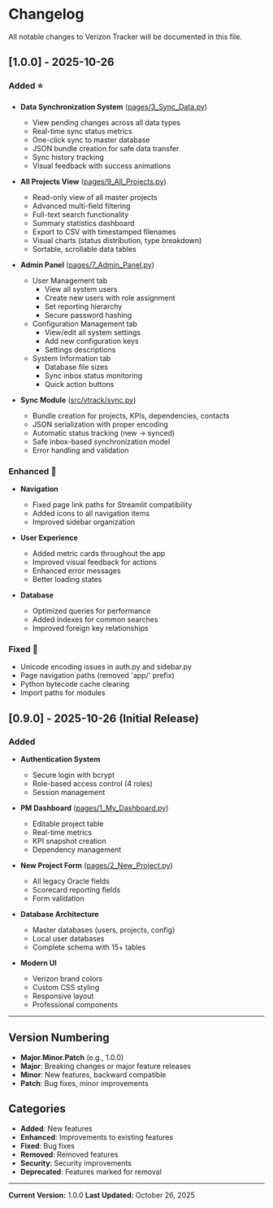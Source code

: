 # Changelog

All notable changes to Verizon Tracker will be documented in this file.

## [1.0.0] - 2025-10-26

### Added ⭐
- **Data Synchronization System** ([pages/3_Sync_Data.py](app/pages/3_Sync_Data.py))
  - View pending changes across all data types
  - Real-time sync status metrics
  - One-click sync to master database
  - JSON bundle creation for safe data transfer
  - Sync history tracking
  - Visual feedback with success animations

- **All Projects View** ([pages/9_All_Projects.py](app/pages/9_All_Projects.py))
  - Read-only view of all master projects
  - Advanced multi-field filtering
  - Full-text search functionality
  - Summary statistics dashboard
  - Export to CSV with timestamped filenames
  - Visual charts (status distribution, type breakdown)
  - Sortable, scrollable data tables

- **Admin Panel** ([pages/7_Admin_Panel.py](app/pages/7_Admin_Panel.py))
  - User Management tab
    - View all system users
    - Create new users with role assignment
    - Set reporting hierarchy
    - Secure password hashing
  - Configuration Management tab
    - View/edit all system settings
    - Add new configuration keys
    - Settings descriptions
  - System Information tab
    - Database file sizes
    - Sync inbox status monitoring
    - Quick action buttons

- **Sync Module** ([src/vtrack/sync.py](src/vtrack/sync.py))
  - Bundle creation for projects, KPIs, dependencies, contacts
  - JSON serialization with proper encoding
  - Automatic status tracking (new → synced)
  - Safe inbox-based synchronization model
  - Error handling and validation

### Enhanced 🔧
- **Navigation**
  - Fixed page link paths for Streamlit compatibility
  - Added icons to all navigation items
  - Improved sidebar organization

- **User Experience**
  - Added metric cards throughout the app
  - Improved visual feedback for actions
  - Enhanced error messages
  - Better loading states

- **Database**
  - Optimized queries for performance
  - Added indexes for common searches
  - Improved foreign key relationships

### Fixed 🐛
- Unicode encoding issues in auth.py and sidebar.py
- Page navigation paths (removed 'app/' prefix)
- Python bytecode cache clearing
- Import paths for modules

## [0.9.0] - 2025-10-26 (Initial Release)

### Added
- **Authentication System**
  - Secure login with bcrypt
  - Role-based access control (4 roles)
  - Session management

- **PM Dashboard** ([pages/1_My_Dashboard.py](app/pages/1_My_Dashboard.py))
  - Editable project table
  - Real-time metrics
  - KPI snapshot creation
  - Dependency management

- **New Project Form** ([pages/2_New_Project.py](app/pages/2_New_Project.py))
  - All legacy Oracle fields
  - Scorecard reporting fields
  - Form validation

- **Database Architecture**
  - Master databases (users, projects, config)
  - Local user databases
  - Complete schema with 15+ tables

- **Modern UI**
  - Verizon brand colors
  - Custom CSS styling
  - Responsive layout
  - Professional components

---

## Version Numbering

- **Major.Minor.Patch** (e.g., 1.0.0)
- **Major**: Breaking changes or major feature releases
- **Minor**: New features, backward compatible
- **Patch**: Bug fixes, minor improvements

## Categories

- **Added**: New features
- **Enhanced**: Improvements to existing features
- **Fixed**: Bug fixes
- **Removed**: Removed features
- **Security**: Security improvements
- **Deprecated**: Features marked for removal

---

**Current Version:** 1.0.0
**Last Updated:** October 26, 2025

